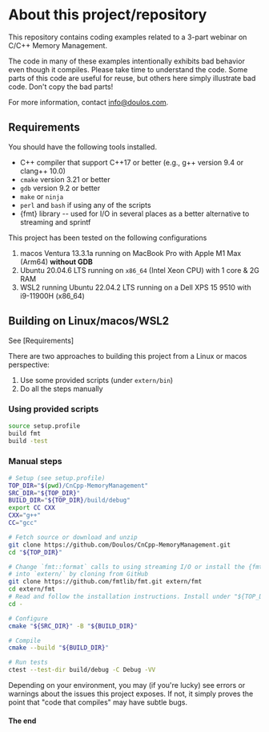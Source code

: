 # About this project/repository

This repository contains coding examples related to a 3-part webinar on C/C++ Memory Management.

The code in many of these examples intentionally exhibits bad behavior even though it compiles. Please take time to understand the code. Some parts of this code are useful for reuse, but others here simply illustrate bad code. Don't copy the bad parts!

For more information, contact info@doulos.com.

## Requirements

You should have the following tools installed.

- C++ compiler that support C++17 or better (e.g., g++ version 9.4 or clang++ 10.0)
- `cmake` version 3.21 or better
- `gdb` version 9.2 or better
- `make` or `ninja`
- `perl` and `bash` if using any of the scripts
- {fmt} library -- used for I/O in several places as a better alternative to streaming and sprintf

This project has been tested on the following configurations

  1. macos Ventura 13.3.1a running on MacBook Pro with Apple M1 Max (Arm64) **without GDB**
  2. Ubuntu 20.04.6 LTS running on `x86_64` (Intel Xeon CPU) with 1 core & 2G RAM
  3. WSL2 running Ubuntu 22.04.2 LTS running on a Dell XPS 15 9510 with i9-11900H (x86_64)

  

## Building on Linux/macos/WSL2

See [Requirements]

There are two approaches to building this project from a Linux or macos perspective:

1. Use some provided scripts (under `extern/bin`)
2. Do all the steps manually

### Using provided scripts

```bash
source setup.profile
build fmt
build -test
```

### Manual steps


```bash
# Setup (see setup.profile)
TOP_DIR="$(pwd)/CnCpp-MemoryManagement"
SRC_DIR="${TOP_DIR}"
BUILD_DIR="${TOP_DIR}/build/debug"
export CC CXX
CXX="g++"
CC="gcc"

# Fetch source or download and unzip
git clone https://github.com/Doulos/CnCpp-MemoryManagement.git
cd "${TOP_DIR}"

# Change `fmt::format` calls to using streaming I/O or install the {fmt} library
# into `extern/` by cloning from GitHub
git clone https://github.com/fmtlib/fmt.git extern/fmt
cd extern/fmt
# Read and follow the installation instructions. Install under "${TOP_DIR}/extern"
cd -

# Configure
cmake "${SRC_DIR}" -B "${BUILD_DIR}" 

# Compile
cmake --build "${BUILD_DIR}"

# Run tests
ctest --test-dir build/debug -C Debug -VV
```
Depending on your environment, you may (if you're lucky) see errors or warnings about the issues this project exposes. If not, it simply proves the point that "code that compiles" may have subtle bugs.

<!--
# vim:nospell
-->
#### The end
